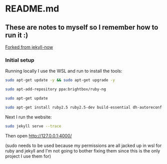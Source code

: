 # README.md

## These are notes to myself so I remember how to run it :)

[Forked from jekyll-now](https://github.com/barryclark/jekyll-now)

### Initial setup

Running locally I use the WSL and run to install the tools:

``` sh
sudo apt-get update -y && sudo apt-get upgrade -y

sudo apt-add-repository ppa:brightbox/ruby-ng

sudo apt-get update

sudo apt-get install ruby2.5 ruby2.5-dev build-essential dh-autoreconf

```

Next I run the website:

``` sh
sudo jekyll serve --trace
```

Then open http://127.0.0.1:4000/

(sudo needs to be used because my permissions are all jacked up in wsl for ruby and jekyll and I'm not going to bother fixing them since this is the only project I use them for)